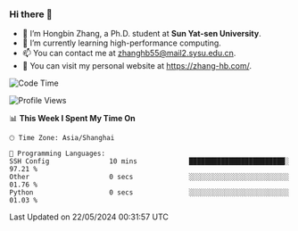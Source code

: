 ### Hi there 👋

- 🔭 I’m Hongbin Zhang, a Ph.D. student at **Sun Yat-sen University**.
- 🌱 I’m currently learning high-performance computing.
- 📫 You can contact me at zhanghb55@mail2.sysu.edu.cn.
- 👀 You can visit my personal website at https://zhang-hb.com/.

<!--START_SECTION:waka-->
![Code Time](http://img.shields.io/badge/Code%20Time-317%20hrs%2016%20mins-blue)

![Profile Views](http://img.shields.io/badge/Profile%20Views-0-blue)

📊 **This Week I Spent My Time On** 

```text
🕑︎ Time Zone: Asia/Shanghai

💬 Programming Languages: 
SSH Config               10 mins             ████████████████████████░   97.21 % 
Other                    0 secs              ░░░░░░░░░░░░░░░░░░░░░░░░░   01.76 % 
Python                   0 secs              ░░░░░░░░░░░░░░░░░░░░░░░░░   01.03 % 
```


 Last Updated on 22/05/2024 00:31:57 UTC
<!--END_SECTION:waka-->
